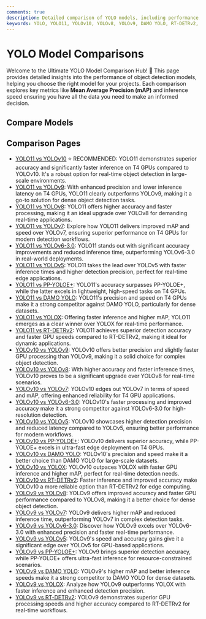 ```yaml
---
comments: true
description: Detailed comparison of YOLO models, including performance, speed, mAP, and deployment benchmarks for object detection tasks.
keywords: YOLO, YOLO11, YOLOv10, YOLOv8, YOLOv9, DAMO YOLO, RT-DETRv2, YOLOX, PP-YOLOE+, model comparison, object detection, computer vision
---
```


# YOLO Model Comparisons

Welcome to the Ultimate YOLO Model Comparison Hub! 🚀 This page provides detailed insights into the performance of object detection models, helping you choose the right model for your projects. Each comparison explores key metrics like **Mean Average Precision (mAP)** and inference speed ensuring you have all the data you need to make an informed decision.

## Compare Models

## Comparison Pages

- [YOLO11 vs YOLOv10](../compare/yolo11-vs-yolov10.md) ⭐ RECOMMENDED: YOLO11 demonstrates superior accuracy and significantly faster inference on T4 GPUs compared to YOLOv10. It's a robust option for real-time object detection in large-scale environments.
- [YOLO11 vs YOLOv9](../compare/yolo11-vs-yolov9.md): With enhanced precision and lower inference latency on T4 GPUs, YOLO11 clearly outperforms YOLOv9, making it a go-to solution for dense object detection tasks.
- [YOLO11 vs YOLOv8](../compare/yolo11-vs-yolov8.md): YOLO11 offers higher accuracy and faster processing, making it an ideal upgrade over YOLOv8 for demanding real-time applications.
- [YOLO11 vs YOLOv7](../compare/yolo11-vs-yolov7.md): Explore how YOLO11 delivers improved mAP and speed over YOLOv7, ensuring superior performance on T4 GPUs for modern detection workflows.
- [YOLO11 vs YOLOv6-3.0](../compare/yolo11-vs-yolov6-3.0.md): YOLO11 stands out with significant accuracy improvements and reduced inference time, outperforming YOLOv6-3.0 in real-world deployments.
- [YOLO11 vs YOLOv5](../compare/yolo11-vs-yolov5.md): YOLO11 takes the lead over YOLOv5 with faster inference times and higher detection precision, perfect for real-time edge applications.
- [YOLO11 vs PP-YOLOE+](../compare/yolo11-vs-pp-yoloe+.md): YOLO11's accuracy surpasses PP-YOLOE+, while the latter excels in lightweight, high-speed tasks on T4 GPUs.
- [YOLO11 vs DAMO YOLO](../compare/yolo11-vs-damo-yolo.md): YOLO11's precision and speed on T4 GPUs make it a strong competitor against DAMO YOLO, particularly for dense datasets.
- [YOLO11 vs YOLOX](../compare/yolo11-vs-yolox.md): Offering faster inference and higher mAP, YOLO11 emerges as a clear winner over YOLOX for real-time performance.
- [YOLO11 vs RT-DETRv2](../compare/yolo11-vs-rtdetrv2.md): YOLO11 achieves superior detection accuracy and faster GPU speeds compared to RT-DETRv2, making it ideal for dynamic applications.
- [YOLOv10 vs YOLOv9](../compare/yolov10-vs-yolov9.md): YOLOv10 offers better precision and slightly faster GPU processing than YOLOv9, making it a solid choice for complex object detection.
- [YOLOv10 vs YOLOv8](../compare/yolov10-vs-yolov8.md): With higher accuracy and faster inference times, YOLOv10 proves to be a significant upgrade over YOLOv8 for real-time scenarios.
- [YOLOv10 vs YOLOv7](../compare/yolov10-vs-yolov7.md): YOLOv10 edges out YOLOv7 in terms of speed and mAP, offering enhanced reliability for T4 GPU applications.
- [YOLOv10 vs YOLOv6-3.0](../compare/yolov10-vs-yolov6-3.0.md): YOLOv10's faster processing and improved accuracy make it a strong competitor against YOLOv6-3.0 for high-resolution detection.
- [YOLOv10 vs YOLOv5](../compare/yolov10-vs-yolov5.md): YOLOv10 showcases higher detection precision and reduced latency compared to YOLOv5, ensuring better performance for modern workflows.
- [YOLOv10 vs PP-YOLOE+](../compare/yolov10-vs-pp-yoloe+.md): YOLOv10 delivers superior accuracy, while PP-YOLOE+ excels in ultra-fast edge deployment on T4 GPUs.
- [YOLOv10 vs DAMO YOLO](../compare/yolov10-vs-damo-yolo.md): YOLOv10's precision and speed make it a better choice than DAMO YOLO for large-scale datasets.
- [YOLOv10 vs YOLOX](../compare/yolov10-vs-yolox.md): YOLOv10 outpaces YOLOX with faster GPU inference and higher mAP, perfect for real-time detection needs.
- [YOLOv10 vs RT-DETRv2](../compare/yolov10-vs-rtdetrv2.md): Faster inference and improved accuracy make YOLOv10 a more reliable option than RT-DETRv2 for edge computing.
- [YOLOv9 vs YOLOv8](../compare/yolov9-vs-yolov8.md): YOLOv9 offers improved accuracy and faster GPU performance compared to YOLOv8, making it a better choice for dense object detection.
- [YOLOv9 vs YOLOv7](../compare/yolov9-vs-yolov7.md): YOLOv9 delivers higher mAP and reduced inference time, outperforming YOLOv7 in complex detection tasks.
- [YOLOv9 vs YOLOv6-3.0](../compare/yolov9-vs-yolov6-3.0.md): Discover how YOLOv9 excels over YOLOv6-3.0 with enhanced precision and faster real-time performance.
- [YOLOv9 vs YOLOv5](../compare/yolov9-vs-yolov5.md): YOLOv9's speed and accuracy gains give it a significant edge over YOLOv5 for GPU-based applications.
- [YOLOv9 vs PP-YOLOE+](../compare/yolov9-vs-pp-yoloe+.md): YOLOv9 brings superior detection accuracy, while PP-YOLOE+ offers ultra-fast inference for resource-constrained scenarios.
- [YOLOv9 vs DAMO YOLO](../compare/yolov9-vs-damo-yolo.md): YOLOv9's higher mAP and better inference speeds make it a strong competitor to DAMO YOLO for dense datasets.
- [YOLOv9 vs YOLOX](../compare/yolov9-vs-yolox.md): Analyze how YOLOv9 outperforms YOLOX with faster inference and enhanced detection precision.
- [YOLOv9 vs RT-DETRv2](../compare/yolov9-vs-rtdetrv2.md): YOLOv9 demonstrates superior GPU processing speeds and higher accuracy compared to RT-DETRv2 for real-time workflows.
